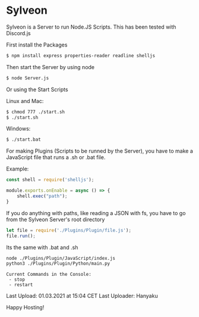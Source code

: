 # Sylveon
Sylveon is a Server to run Node.JS Scripts. This has been tested with Discord.js

First install the Packages

```bash
$ npm install express properties-reader readline shelljs
```

Then start the Server by using node

```bash
$ node Server.js
```

Or using the Start Scripts

Linux and Mac:
```bash
$ chmod 777 ./start.sh
$ ./start.sh
```

Windows:
```bash
$ ./start.bat
```

For making Plugins (Scripts to be runned by the Server), you have to make a JavaScript file that runs a .sh or .bat file.

Example:
```JavaScript
const shell = require('shelljs');

module.exports.onEnable = async () => {
    shell.exec("path");
}
```

If you do anything with paths, like reading a JSON with fs, you have to go from the Sylveon Server's root directory

```JavaScript
let file = require('./Plugins/Plugin/file.js');
file.run();
```

Its the same with .bat and .sh

```bash
node ./Plugins/Plugin/JavaScript/index.js
python3 ./Plugins/Plugin/Python/main.py
```

```
Current Commands in the Console:
 - stop
 - restart
```

Last Upload: 01.03.2021 at 15:04 CET
Last Uploader: Hanyaku

Happy Hosting!